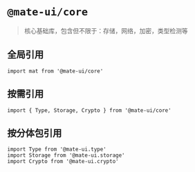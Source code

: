 # `@mate-ui/core`

> 核心基础库，包含但不限于：存储，网络，加密，类型检测等

## 全局引用

```
import mat from '@mate-ui/core'
```

## 按需引用

```
import { Type, Storage, Crypto } from '@mate-ui/core'
```

## 按分体包引用

```
import Type from '@mate-ui.type'
import Storage from '@mate-ui.storage'
import Crypto from '@mate-ui.crypto'
```
